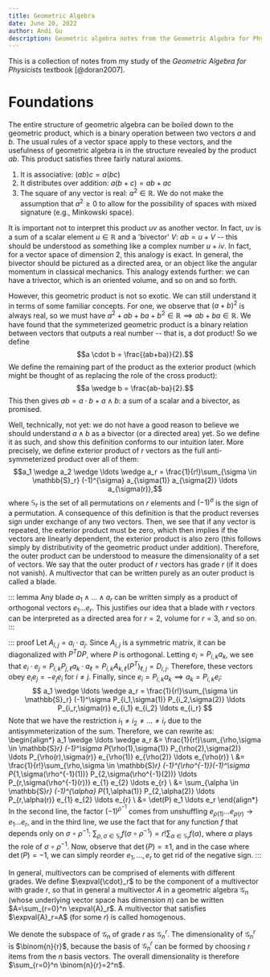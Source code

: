 ```yaml
---
title: Geometric Algebra
date: June 20, 2022
author: Andi Gu
description: Geometric algebra notes from the Geometric Algebra for Physicists textbook.
---
```


This is a collection of notes from my study of the *Geometric Algebra for Physicists* textbook  [@doran2007]. 

# Foundations

The entire structure of geometric algebra can be boiled down to the geometric product, which is a binary operation between two vectors $a$ and $b$. The usual rules of a vector space apply to these vectors, and the usefulness of geometric algebra is in the structure revealed by the product $ab$. This product satisfies three fairly natural axioms.

1. It is associative: $(ab)c=a(bc)$
2. It distributes over addition: $a(b+c)=ab+ac$
3. The square of any vector is real: $a^2 \in \mathbb{R}$. We do not make the assumption that $a^2 \geq 0$ to allow for the possibility of spaces with mixed signature (e.g., Minkowski space).

It is important not to interpret this product $uv$ as another vector. In fact, $uv$ is a sum of a scalar element $u \in \mathbb{R}$ and a 'bivector' $V$: $ab=u + V$ -- this should be understood as something like a complex number $u+iv$. In fact, for a vector space of dimension 2, this analogy is exact. In general, the bivector should be pictured as a directed area, or an object like the angular momentum in classical mechanics. This analogy extends further: we can have a trivector, which is an oriented volume, and so on and so forth. 

However, this geometric product is not so exotic. We can still understand it in terms of some familiar concepts. For one, we observe that $(a+b)^2$ is always real, so we must have $a^2+ab+ba+b^2 \in \mathbb{R} \implies ab + ba \in \mathbb{R}$. We have found that the symmeterized geometric product is a binary relation between vectors that outputs a real number -- that is, a dot product! So we define $$a \cdot b = \frac{(ab+ba)}{2}.$$ We define the remaining part of the product as the exterior product (which might be thought of as replacing the role of the cross product): $$a \wedge b = \frac{ab-ba}{2}.$$ This then gives $ab=a \cdot b + a \wedge b$: a sum of a scalar and a bivector, as promised.

Well, technically, not yet: we do not have a good reason to believe we should understand $a \wedge b$ as a bivector (or a directed area) yet. So we define it as such, and show this definition conforms to our intuition later. More precisely, we define exterior product of $r$ vectors as the full anti-symmeterized product over all of them: $$a_1 \wedge a_2 \wedge \ldots \wedge a_r = \frac{1}{r!}\sum_{\sigma \in \mathbb{S}_r} (-1)^{\sigma} a_{\sigma(1)} a_{\sigma(2)} \ldots a_{\sigma(r)},$$ where $\mathbb{S}_r$ is the set of all permutations on $r$ elements and $(-1)^\sigma$ is the sign of a permutation. A consequence of this definition is that the product reverses sign under exchange of any two vectors. Then, we see that if any vector is repeated, the exterior product must be zero, which then implies if the vectors are linearly dependent, the exterior product is also zero (this follows simply by distributivity of the geometric product under addition). Therefore, the outer product can be understood to measure the dimensionality of a set of vectors. We say that the outer product of $r$ vectors has grade $r$ (if it does not vanish). A multivector that can be written purely as an outer product is called a blade.

::: lemma
Any blade $a_1 \wedge \ldots \wedge a_r$ can be written simply as a product of orthogonal vectors $e_1 \ldots e_r$. This justifies our idea that a blade with $r$ vectors can be interpreted as a directed area for $r=2$, volume for $r=3$, and so on. 
:::

::: proof
Let $A_{i,j}=a_i \cdot a_j$. Since $A_{i,j}$ is a symmetric matrix, it can be diagonalized with $P^T D P$, where $P$ is orthogonal. Letting $e_i= P_{i,k} a_k$, we see that $e_i \cdot e_j = P_{i,k} P_{j,\ell} a_k \cdot a_\ell = P_{i,k} A_{k,\ell} (P^T)_{\ell,j} = D_{i,j}$. Therefore, these vectors obey $e_i e_j = -e_j e_i$ for $i \neq j$. Finally, since $e_i = P_{i,k} a_k \implies a_k = P_{i,k} e_i$:
$$
a_1 \wedge \ldots \wedge a_r = \frac{1}{r!}\sum_{\sigma \in \mathbb{S}_r} (-1)^\sigma P_{i_1,\sigma(1)} P_{i_2,\sigma(2)} \ldots P_{i_r,\sigma(r)} e_{i_1} e_{i_2} \ldots e_{i_r}
$$
Note that we have the restriction $i_1 \neq i_2 \neq \ldots \neq i_r$ due to the antisymmeterization of the sum. Therefore, we can rewrite as:
\begin{align*}
a_1 \wedge \ldots \wedge a_r &= \frac{1}{r!}\sum_{\rho,\sigma \in \mathbb{S}_r} (-1)^\sigma P_{\rho(1),\sigma(1)} P_{\rho(2),\sigma(2)} \ldots P_{\rho(r),\sigma(r)} e_{\rho(1)} e_{\rho(2)} \ldots e_{\rho(r)} \\
&= \frac{1}{r!}\sum_{\rho,\sigma \in \mathbb{S}_r} (-1)^{\rho^{-1}}(-1)^\sigma P_{1,\sigma(\rho^{-1}(1))} P_{2,\sigma(\rho^{-1}(2))} \ldots P_{r,\sigma(\rho^{-1}(r))} e_{1} e_{2} \ldots e_{r} \\
&= \sum_{\alpha \in \mathbb{S}_r} (-1)^{\alpha} P_{1,\alpha(1)} P_{2,\alpha(2)} \ldots P_{r,\alpha(r)} e_{1} e_{2} \ldots e_{r} \\
&= \det(P) e_1 \ldots e_r
\end{align*}
In the second line, the factor $(-1)^{\rho^{-1}}$ comes from unshuffling $e_{\rho(1)} \ldots e_{\rho(r)} \rightarrow e_1 \ldots e_r$, and in the third line, we use the fact that for any function $f$ that depends only on $\sigma \circ \rho^{-1}$: $\sum_{\rho, \sigma \in \mathbb{S}_r} f(\sigma \circ \rho^{-1}) = r! \sum_{\alpha \in \mathbb{S}_r} f(\alpha)$, where $\alpha$ plays the role of $\sigma \circ \rho^{-1}$. Now, observe that $\det(P)= \pm 1$, and in the case where $\det(P)=-1$, we can simply reorder $e_1,
\ldots,e_r$ to get rid of the negative sign.
:::


In general, multivectors can be comprised of elements with different grades. We define $\expval{\cdot}_r$ to be the component of a multivector with grade $r$, so that in general a multivector $A$ in a geometric algebra $\mathcal{G}_n$ (whose underlying vector space has dimension $n$) can be written $A=\sum_{r=0}^n \expval{A}_r$. A multivector that satisfies $\expval{A}_r=A$ (for some $r$) is called homogenous.

We denote the subspace of $\mathcal{G}_n$ of grade $r$ as $\mathcal{G}_n^r$. The dimensionality of $\mathcal{G}_n^r$ is $\binom{n}{r}$, because the basis of $\mathcal{G}_n^r$ can be formed by choosing $r$ items from the $n$ basis vectors. The overall dimensionality is therefore $\sum_{r=0}^n \binom{n}{r}=2^n$.



